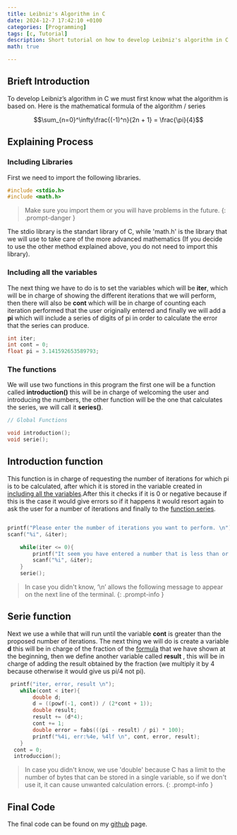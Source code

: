 ```yaml
---
title: Leibniz's Algorithm in C
date: 2024-12-7 17:42:10 +0100
categories: [Programming]
tags: [c, Tutorial]
description: Short tutorial on how to develop Leibniz's algorithm in C.
math: true

---
```


## Brieft Introduction

To develop Leibniz’s algorithm in C we must first know what the algorithm is based on. Here is the mathematical formula of the algorithm / series

$$\sum_{n=0}^\infty\frac{(-1)^n}{2n + 1} = \frac{\pi}{4}$$

## Explaining Process

### Including Libraries

First we need to import the following libraries.

```c
#include <stdio.h>
#include <math.h>
```

> Make sure you import them or you will have problems in the future.
{: .prompt-danger }

The stdio library is the standart library of C, while 'math.h' is the library that we will use to take care of the more advanced mathematics (If you decide to use the other method explained above, you do not need to import this library).

### Including all the variables

The next thing we have to do is to set the variables which will be **iter**, which will be in charge of showing the different iterations that we will perform, then there will also be **cont** which will be in charge of counting each iteration performed that the user originally entered and finally we will add a **pi** which will include a series of digits of pi in order to calculate the error that the series can produce.

```c
int iter;
int cont = 0;
float pi = 3.141592653589793;
```

### The functions

We will use two functions in this program the first one will be a function called **introduction()** this will be in charge of welcoming the user and introducing the numbers, the other function will be the one that calculates the series, we will call it **series()**. 

```c
// Global Functions

void introduction();
void serie();
```

## Introduction function

This function is in charge of requesting the number of iterations for which pi is to be calculated, after which it is stored in the variable created in [including all the variables](#including-all-the-variables).After this it checks if it is 0 or negative because if this is the case it would give errors so if it happens it would resort again to ask the user for a number of iterations and finally to the [function series](#serie-function).

```c

printf("Please enter the number of iterations you want to perform. \n");
scanf("%i", &iter);

    while(iter <= 0){
        printf("It seem you have entered a number that is less than or equal to 0, please enter a positive number. \n");
        scanf("%i", &iter);
    }
    serie();
```


> In case you didn't know, ‘\n’ allows the following message to appear on the next line of the terminal.
{: .prompt-info }


## Serie function
Next we use a while that will run until the variable **cont** is greater than the proposed number of iterations. The next thing we will do is create a variable **d** this will be in charge of the fraction of the [formula](#brieft-introduction) that we have shown at the beginning, then we define another variable called **result** , this will be in charge of adding the result obtained by the fraction (we multiply it by 4 because otherwise it would give us pi/4 not pi).
```c
 printf("iter, error, result \n");
    while(cont < iter){
        double d;
        d = ((powf(-1, cont)) / (2*cont + 1));
        double result;
        result += (d*4);
        cont += 1;
        double error = fabs(((pi - result) / pi) * 100);
        printf("%4i, err:%4e, %4lf \n", cont, error, result);
    }
  cont = 0;
  introduccion();
```

> In case you didn't know, we use 'double' because C has a limit to the number of bytes that can be stored in a single variable, so if we don't use it, it can cause unwanted calculation errors.
{: .prompt-info }


## Final Code

The final code can be found on my [github](https://github.com/oviwanazul124/Leibniz-s-Algorithm-in-C/blob/main/main.c) page.
